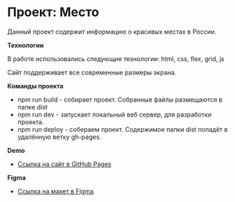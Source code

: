# Проект: Место

Данный проект содержит информацию о красивых местах в России. 

**Технологии**

В работе использовались следующие технологии: html, css, flex, grid, js 

Сайт поддерживает все современные размеры экрана.

**Команды проекта**
* npm run build - собирает проект. Собранные файлы размещаются в папке dist
* npm run dev - запускает локальный веб сервер, для разработки проекта.
* npm run deploy - собераем проект. Содержимое папки dist попадёт в удалённую ветку gh-pages.

**Demo**
* [Ссылка на сайт в GitHub Pages](https://buldenkovanton.github.io/mesto/)

**Figma**

* [Ссылка на макет в Figma](https://www.figma.com/file/2cn9N9jSkmxD84oJik7xL7/JavaScript.-Sprint-4?node-id=0%3A1)